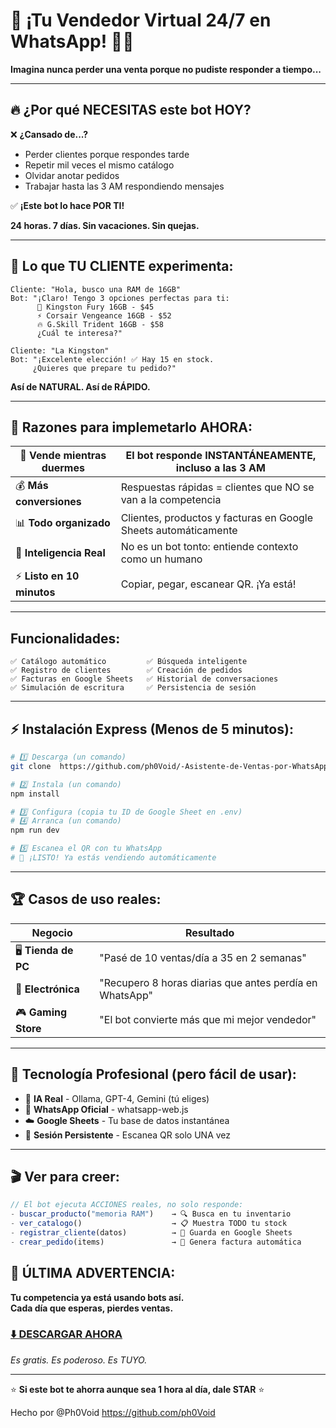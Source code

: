 # 🚀 ¡Tu Vendedor Virtual 24/7 en WhatsApp! 🤖💬


**Imagina nunca perder una venta porque no pudiste responder a tiempo...**

---

## 🔥 **¿Por qué NECESITAS este bot HOY?**

❌ **¿Cansado de...?**
- Perder clientes porque respondes tarde
- Repetir mil veces el mismo catálogo
- Olvidar anotar pedidos
- Trabajar hasta las 3 AM respondiendo mensajes

✅ **¡Este bot lo hace POR TI!**

**24 horas. 7 días. Sin vacaciones. Sin quejas.**

---

## 💎 **Lo que TU CLIENTE experimenta:**

```
Cliente: "Hola, busco una RAM de 16GB"
Bot: "¡Claro! Tengo 3 opciones perfectas para ti:
      🎯 Kingston Fury 16GB - $45
      ⚡ Corsair Vengeance 16GB - $52  
      🔥 G.Skill Trident 16GB - $58
      ¿Cuál te interesa?"

Cliente: "La Kingston"
Bot: "¡Excelente elección! ✅ Hay 15 en stock.
     ¿Quieres que prepare tu pedido?"
```

**Así de NATURAL. Así de RÁPIDO.**

---

## 🎯 **Razones para implemetarlo AHORA:**

| 🚀 **Vende mientras duermes** | El bot responde INSTANTÁNEAMENTE, incluso a las 3 AM |
|---|---|
| 💰 **Más conversiones** | Respuestas rápidas = clientes que NO se van a la competencia |
| 📊 **Todo organizado** | Clientes, productos y facturas en Google Sheets automáticamente |
| 🧠 **Inteligencia Real** | No es un bot tonto: entiende contexto como un humano |
| ⚡ **Listo en 10 minutos** | Copiar, pegar, escanear QR. ¡Ya está! |

---

## **Funcionalidades:**

```
✅ Catálogo automático         ✅ Búsqueda inteligente
✅ Registro de clientes        ✅ Creación de pedidos
✅ Facturas en Google Sheets   ✅ Historial de conversaciones
✅ Simulación de escritura     ✅ Persistencia de sesión
```

---

## ⚡ **Instalación Express (Menos de 5 minutos):**

```bash
# 1️⃣ Descarga (un comando)
git clone  https://github.com/ph0Void/-Asistente-de-Ventas-por-WhatsApp-con-IA 

# 2️⃣ Instala (un comando)
npm install

# 3️⃣ Configura (copia tu ID de Google Sheet en .env)
# 4️⃣ Arranca (un comando)
npm run dev

# 5️⃣ Escanea el QR con tu WhatsApp
# 🎉 ¡LISTO! Ya estás vendiendo automáticamente
```

---

## 🏆 **Casos de uso reales:**

| Negocio | Resultado |
|---------|-----------|
| 🖥️ **Tienda de PC** | "Pasé de 10 ventas/día a 35 en 2 semanas" |
| 📱 **Electrónica** | "Recupero 8 horas diarias que antes perdía en WhatsApp" |
| 🎮 **Gaming Store** | "El bot convierte más que mi mejor vendedor" |

---

## 🔮 **Tecnología Profesional (pero fácil de usar):**

- 🧠 **IA Real** - Ollama, GPT-4, Gemini (tú eliges)
- 📱 **WhatsApp Oficial** - whatsapp-web.js
- ☁️ **Google Sheets** - Tu base de datos instantánea
- 🔐 **Sesión Persistente** - Escanea QR solo UNA vez

---

## 🎬 **Ver para creer:**

```javascript
// El bot ejecuta ACCIONES reales, no solo responde:
- buscar_producto("memoria RAM")    → 🔍 Busca en tu inventario
- ver_catalogo()                    → 📋 Muestra TODO tu stock
- registrar_cliente(datos)          → 💾 Guarda en Google Sheets
- crear_pedido(items)               → 🧾 Genera factura automática
```


## 🚨 **ÚLTIMA ADVERTENCIA:**

**Tu competencia ya está usando bots así.**  
**Cada día que esperas, pierdes ventas.**

### [⬇️ DESCARGAR AHORA](https://github.com/ph0Void/-Asistente-de-Ventas-por-WhatsApp-con-IA)

*Es gratis. Es poderoso. Es TUYO.*

---

⭐ **Si este bot te ahorra aunque sea 1 hora al día, dale STAR** ⭐

Hecho por @Ph0Void https://github.com/ph0Void
